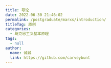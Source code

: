 ```yaml
---
title: 导论
date: 2022-06-30 21:46:02
permalink: /postgraduate/marxs/introduction/
titleTag: 原创
categories: 
  - 马克思主义基本原理
tags: 
  - null
author: 
  name: 诚城
  link: https://github.com/carveybunt
---
```


